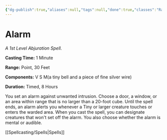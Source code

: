 ```yaml
---
{"dg-publish":true,"aliases":null,"tags":null,"done":true,"classes":"Ranger, Wizard, Artificer,","spellLevel":1,"school":"Abjuration","source":"PHB","permalink":"/spells/alarm/","dgHomeLink":false,"dgPassFrontmatter":true}
---
```


# Alarm
*A 1st Level Abjuration Spell.*

**Casting Time:** 1 Minute

**Range:** Point, 30 Feet

**Components:** V S M(a tiny bell and a piece of fine silver wire)

**Duration:** Timed, 8 Hours

You set an alarm against unwanted intrusion. Choose a door, a window, or an area within range that is no larger than a 20-foot cube. Until the spell ends, an alarm alerts you whenever a Tiny or larger creature touches or enters the warded area. When you cast the spell, you can designate creatures that won't set off the alarm. You also choose whether the alarm is mental or audible.

[[Spellcasting/Spells|Spells]]